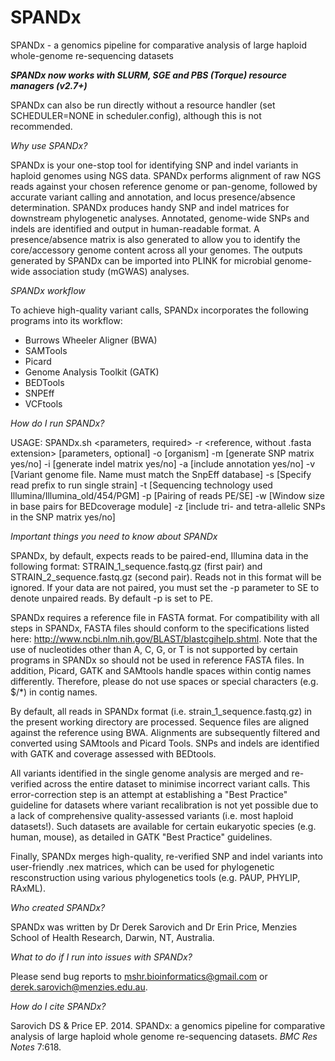 # SPANDx
SPANDx - a genomics pipeline for comparative analysis of large haploid whole-genome re-sequencing datasets

*****SPANDx now works with SLURM, SGE and PBS (Torque) resource managers (v2.7+)*****

SPANDx can also be run directly without a resource handler (set SCHEDULER=NONE in scheduler.config), although this is not recommended.


<i>Why use SPANDx?</i>

SPANDx is your one-stop tool for identifying SNP and indel variants in haploid genomes using NGS data. SPANDx performs alignment of raw NGS reads against your chosen reference genome or pan-genome, followed by accurate variant calling and annotation, and locus presence/absence determination. SPANDx produces handy SNP and indel matrices for downstream phylogenetic analyses. Annotated, genome-wide SNPs and indels are identified and output in human-readable format. A presence/absence matrix is also generated to allow you to identify the core/accessory genome content across all your genomes. The outputs generated by SPANDx can be imported into PLINK for microbial genome-wide association study (mGWAS) analyses.

<i>SPANDx workflow</i>

To achieve high-quality variant calls, SPANDx incorporates the following programs into its workflow:

- Burrows Wheeler Aligner (BWA)
- SAMTools
- Picard
- Genome Analysis Toolkit (GATK)
- BEDTools
- SNPEff
- VCFtools

<i>How do I run SPANDx?</i>

USAGE: SPANDx.sh 
<parameters, required> 
-r <reference, without .fasta extension> 
[parameters, optional] 
-o [organism] 
-m [generate SNP matrix yes/no] 
-i [generate indel matrix yes/no] 
-a [include annotation yes/no] 
-v [Variant genome file. Name must match the SnpEff database] 
-s [Specify read prefix to run single strain] 
-t [Sequencing technology used Illumina/Illumina_old/454/PGM] 
-p [Pairing of reads PE/SE] 
-w [Window size in base pairs for BEDcoverage module]
-z [include tri- and tetra-allelic SNPs in the SNP matrix yes/no]

<i>Important things you need to know about SPANDx</i>

SPANDx, by default, expects reads to be paired-end, Illumina data in the following format: STRAIN_1_sequence.fastq.gz (first pair) and STRAIN_2_sequence.fastq.gz (second pair). 
Reads not in this format will be ignored.
If your data are not paired, you must set the -p parameter to SE to denote unpaired reads. By default -p is set to PE.

SPANDx requires a reference file in FASTA format. 
For compatibility with all steps in SPANDx, FASTA files should conform to the specifications listed here: http://www.ncbi.nlm.nih.gov/BLAST/blastcgihelp.shtml.
Note that the use of nucleotides other than A, C, G, or T is not supported by certain programs in SPANDx so should not be used in reference FASTA files. 
In addition, Picard, GATK and SAMtools handle spaces within contig names differently. Therefore, please do not use spaces or special characters (e.g. $/*) in contig names.

By default, all reads in SPANDx format (i.e. strain_1_sequence.fastq.gz) in the present working directory are processed. 
Sequence files are aligned against the reference using BWA. Alignments are subsequently filtered and converted using SAMtools and Picard Tools.
SNPs and indels are identified with GATK and coverage assessed with BEDtools. 

All variants identified in the single genome analysis are merged and re-verified across the entire dataset to minimise incorrect variant calls. This error-correction step is an attempt at establishing a "Best Practice" guideline for datasets where variant recalibration is not yet possible due to a lack of comprehensive quality-assessed variants (i.e. most haploid datasets!). Such datasets are available for certain eukaryotic species (e.g. human, mouse), as detailed in GATK "Best Practice" guidelines.

Finally, SPANDx merges high-quality, re-verified SNP and indel variants into user-friendly .nex matrices, which can be used for phylogenetic resconstruction using various phylogenetics tools (e.g. PAUP, PHYLIP, RAxML).

<i>Who created SPANDx?</i>

SPANDx was written by Dr Derek Sarovich and Dr Erin Price, Menzies School of Health Research, Darwin, NT, Australia.

<i>What to do if I run into issues with SPANDx?</i>

Please send bug reports to mshr.bioinformatics@gmail.com or derek.sarovich@menzies.edu.au.

<i>How do I cite SPANDx?</i>

Sarovich DS & Price EP. 2014. SPANDx: a genomics pipeline for comparative analysis of large haploid whole genome re-sequencing datasets. <i>BMC Res Notes</i> 7:618.
